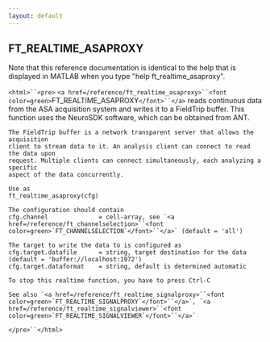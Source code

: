 ```yaml
---
layout: default
---
```


##  FT_REALTIME_ASAPROXY

Note that this reference documentation is identical to the help that is displayed in MATLAB when you type "help ft_realtime_asaproxy".

`<html>``<pre>`
    `<a href=/reference/ft_realtime_asaproxy>``<font color=green>`FT_REALTIME_ASAPROXY`</font>``</a>` reads continuous data from the ASA acquisition system and
    writes it to a FieldTrip buffer. This function uses the NeuroSDK software, which
    can be obtained from ANT.
 
    The FieldTrip buffer is a network transparent server that allows the acquisition
    client to stream data to it. An analysis client can connect to read the data upon
    request. Multiple clients can connect simultaneously, each analyzing a specific
    aspect of the data concurrently.
 
    Use as
    ft_realtime_asaproxy(cfg)
 
    The configuration should contain
    cfg.channel              = cell-array, see `<a href=/reference/ft_channelselection>``<font color=green>`FT_CHANNELSELECTION`</font>``</a>` (default = 'all')
 
    The target to write the data to is configured as
    cfg.target.datafile      = string, target destination for the data (default = 'buffer://localhost:1972')
    cfg.target.dataformat    = string, default is determined automatic
 
    To stop this realtime function, you have to press Ctrl-C
 
    See also `<a href=/reference/ft_realtime_signalproxy>``<font color=green>`FT_REALTIME_SIGNALPROXY`</font>``</a>`, `<a href=/reference/ft_realtime_signalviewer>``<font color=green>`FT_REALTIME_SIGNALVIEWER`</font>``</a>`
`</pre>``</html>`

